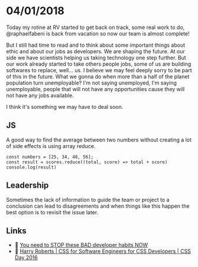 # 04/01/2018

Today my rotine at RV started to get back on track, some real work to do, @raphaelfabeni is back from vacation so now our team is almost complete!

But I still had time to read and to think about some important things about ethic and about our jobs as developers. We are shaping the future. At our side we have scientists helping us taking technology one step further. But our work already started to take others people jobs, some of us are building softwares to replace, well... us. I believe we may feel deeply sorry to be part of this in the future. What we gonna do when more than a half of the planet population turn unemployable? I'm not saying unemployed, I'm saying unemployable, people that will not have any opportunities cause they will not have any jobs available.

I think it's something we may have to deal soon. 

## JS

A good way to find the average between two numbers without creating a lot of side effects is using array reduce. 

```
const numbers = [25, 34, 48, 56];
const result = scores.reduce((total, score) => total + score)
console.log(result)
```

## Leadership

Sometimes the lack of information to guide the team or project to a conclusion can lead to disagreements and when things like this happen the best option is to revisit the issue later. 

## Links

- :page_facing_up: [You need to STOP these BAD developer habits NOW](https://hackernoon.com/you-need-to-stop-these-bad-developer-habits-now-468ae877700f)
- :movie_camera: [Harry Roberts | CSS for Software Engineers for CSS Developers | CSS Day 2016](https://vimeo.com/177216958)